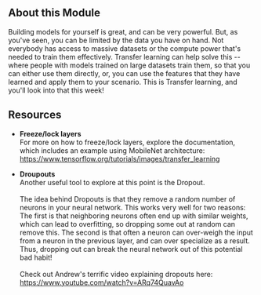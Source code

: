 ## About this Module
Building models for yourself is great, and can be very powerful. But, as you've seen, you can be limited by the data you have on hand. Not everybody has access to massive datasets or the compute power that's needed to train them effectively. Transfer learning can help solve this -- where people with models trained on large datasets train them, so that you can either use them directly, or, you can use the features that they have learned and apply them to your scenario. This is Transfer learning, and you'll look into that this week!

## Resources
* **Freeze/lock layers** <br> 
For more on how to freeze/lock layers, explore the documentation, which includes an example using MobileNet architecture: https://www.tensorflow.org/tutorials/images/transfer_learning

* **Droupouts** <br>
Another useful tool to explore at this point is the Dropout. <br> <br>
The idea behind Dropouts is that they remove a random number of neurons in your neural network. This works very well for two reasons: The first is that neighboring neurons often end up with similar weights, which can lead to overfitting, so dropping some out at random can remove this. The second is that often a neuron can over-weigh the input from a neuron in the previous layer, and can over specialize as a result. Thus, dropping out can break the neural network out of this potential bad habit! <br> <br>
Check out Andrew's terrific video explaining dropouts here: https://www.youtube.com/watch?v=ARq74QuavAo
